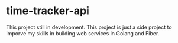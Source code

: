 # time-tracker-api
This project still in development. This project is just a side project to imporve my skills in building web services in Golang and Fiber.
